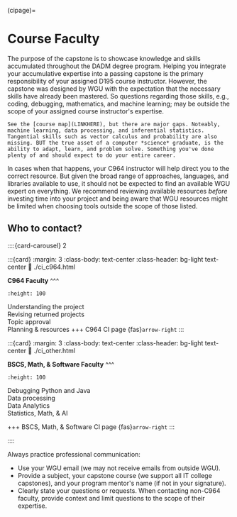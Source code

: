 (cipage)=
# Course Faculty
<!-- hack to open links in new tab -->
<head>
    <base target="_blank">
</head>

The purpose of the capstone is to showcase knowledge and skills accumulated throughout the DADM degree program. Helping you integrate your accumulative expertise into a passing capstone is the primary responsibility of your assigned D195 course instructor. However, the capstone was designed by WGU with the expectation that the necessary skills have already been mastered. So questions regarding those skills, e.g., coding, debugging, mathematics, and machine learning; may be outside the scope of your assigned course instructor's expertise.

```{margin}  Which courses are these skills covered?
See the [course map](LINKHERE), but there are major gaps. Noteably, machine learning, data processing, and inferential statistics. Tangential skills such as vector calculus and probability are also missing. BUT the true asset of a computer *science* graduate, is the ability to adapt, learn, and problem solve. Something you've done plenty of and should expect to do your entire career.    
```

In cases when that happens, your C964 instructor will help direct you to the correct resource. But given the broad range of approaches, languages, and libraries available to use, it should not be expected to find an available WGU expert on everything. We recommend reviewing available resources *before* investing time into your project and being aware that WGU resources might be limited when choosing tools outside the scope of those listed.

## Who to contact?

::::{card-carousel} 2

:::{card}
:margin: 3
:class-body: text-center
:class-header: bg-light text-center
:link: ./ci_c964.html

**C964 Faculty**
^^^
```{image} ./url_images/virtual_meeting1.jpg
:height: 100
```
Understanding the project<br>
Revising returned projects<br>
Topic approval<br>
Planning & resources
+++
C964 CI page {fas}`arrow-right`
:::

:::{card}
:margin: 3
:class-body: text-center
:class-header: bg-light text-center
:link: ./ci_other.html

**BSCS, Math, & Software Faculty**
^^^
```{image} ./url_images/debug1.jpg
:height: 100
```
Debugging Python and Java <br>
Data processing <br>
Data Analytics <br>
Statistics, Math, & AI 

+++
BSCS, Math, & Software CI page {fas}`arrow-right`
:::

::::

Always practice professional communication:

* Use your WGU email (we may not receive emails from outside WGU).
* Provide a subject, your capstone course (we support all IT college capstones), and your program mentor's name (if not in your signature).
* Clearly state your questions or requests. When contacting non-C964 faculty, provide context and limit questions to the scope of their expertise.  

